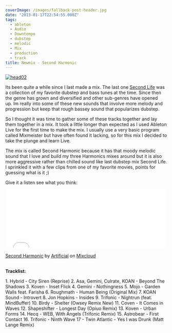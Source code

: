 ```yaml
---
coverImage: /images/fallback-post-header.jpg
date: "2013-01-17T22:54:55.000Z"
tags:
  - ableton
  - Audio
  - Downtempo
  - dubstep
  - melodic
  - Mix
  - production
  - track
title: Newmix - Second Harmonic
---
```


[![head02](/wp-content/uploads/2013/01/head02.png)](https://mikecann.co.uk/audio/newmix-second-harmonic/attachment/head02-2/)

Its been quite a while since I last made a mix. The last one [Second Life](https://soundcloud.com/mikecann/artificial-second-life) was a collection of my favorite dubstep and bass tunes at the time. Since then the genre has grown and diversified and other sub-genres have opened up. Im really into some of these new sounds that involve more melody and progression but keep that rough bassey sound that popularizes dubstep.

<!-- more -->

So I thought it was time to gather some of these tracks together and lay them together in a mix. It took a little longer than expected as I used Ableton Live for the first time to make the mix. I usually use a very basic program called Mixmeister but have often found it lacking, so for this mix I decided to take the plunge and learn Live.

The mix is called Second Harmonic because it has that moody melodic sound that I love and build my three Harmonics mixes around but it is also more aggressive rather than chilled sound like last dubstep mix Second Life. I sprinkled it with a few clips from one of my favorite movies, points for guessing what is it ;)

Give it a listen see what you think:

<iframe width="100%" height="180" src="//www.mixcloud.com/widget/iframe/?feed=http%3A%2F%2Fwww.mixcloud.com%2Fmikeysee%2Fartificial-second-harmonic%2F&amp;embed_type=widget_standard&amp;embed_uuid=f8e27b44-320d-47d3-9ea1-fae24553f0a6&amp;hide_tracklist=1&amp;hide_cover=1" frameborder="0"></iframe><div style="clear: both; height: 3px; width: auto;"></div>

[Second Harmonic](https://www.mixcloud.com/mikeysee/artificial-second-harmonic/?utm_source=widget&utm_medium=web&utm_campaign=base_links&utm_term=resource_link)<span> by </span>[Artificial](https://www.mixcloud.com/mikeysee/?utm_source=widget&utm_medium=web&utm_campaign=base_links&utm_term=profile_link)<span> on </span>[ Mixcloud](https://www.mixcloud.com/?utm_source=widget&utm_medium=web&utm_campaign=base_links&utm_term=homepage_link)

<div style="clear: both; height: 3px; width: auto;"></div>

**Tracklist:**

1\. Hybrid - City Siren (Reprise)
2\. Asa, Gemini, Culrate, KOAN - Beyond The Shadows
3\. Koven - Inset Flick
4\. Gemini - Nothingness
5\. Mojo - Garden Walls feat. Farisha
6\. Roughmath - Human Being (Original Mix)
7\. KOAN Sound - Introvert
8\. Jon Hopkins - Insides
9\. Trifonic - Nightrun (feat. MindBuffer)
10. Birdy - Shelter (Owsey Remix New)
11\. Coven - It Comes in Waves
12\. Shapeshifter - Longest Day (Opiuo Remix)
13\. Koven - Urban Forms
14. Hecq - WEB, With Angels (Trifonic Remix)
15\. Astrobear - First Contact
16\. Trifonic - Ninth Wave
17 - Twin Atlantic - Yes I was Drunk (Matt Lange Remix)

&nbsp;

&nbsp;

&nbsp;
